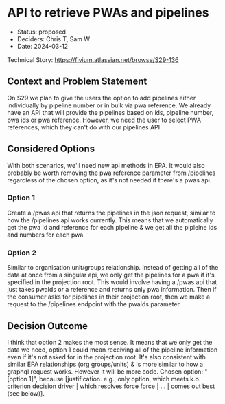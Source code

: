 # API to retrieve PWAs and pipelines

* Status: proposed 
* Deciders: Chris T, Sam W
* Date: 2024-03-12

Technical Story: 
https://fivium.atlassian.net/browse/S29-136

## Context and Problem Statement

On S29 we plan to give the users the option to add pipelines either individually by pipeline number or in bulk via pwa reference.
We already have an API that will provide the pipelines based on ids, pipeline number, pwa ids or pwa reference. 
However, we need the user to select PWA references, which they can't do with our pipelines API.

## Considered Options
With both scenarios, we'll need new api methods in EPA. It would also probably be worth removing the pwa reference parameter from /pipelines 
regardless of the chosen option, as it's not needed if there's a pwas api. 

### Option 1
Create a /pwas api that returns the pipelines in the json request, similar to how the /pipelines api works currently. 
This means that we automatically get the pwa id and reference for each pipeline & we get all the pipleine ids and numbers for each pwa.

### Option 2
Similar to organisation unit/groups relationship. Instead of getting all of the data at once from a singular api, we only get the pipelines 
for a pwa if it's specified in the projection root. 
This would involve having a /pwas api that just takes pwaIds or a reference and returns only pwa information. 
Then if the consumer asks for pipelines in their projection root, then we make a request to the /pipelines endpoint with the pwaIds parameter. 

## Decision Outcome
I think that option 2 makes the most sense. It means that we only get the data we need, option 1 could mean receiving all of the pipeline information even if it's not asked for in the projection root. 
It's also consistent with similar EPA relationships (org groups/units) & is more similar to how a graphql request works. However it will be more code. 
Chosen option: "[option 1]", because [justification. e.g., only option, which meets k.o. criterion decision driver | which resolves force force | … | comes out best (see below)].
